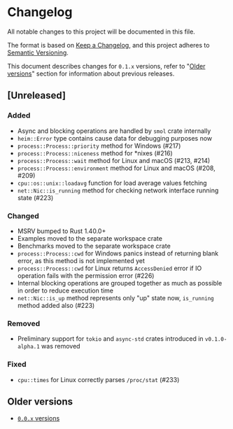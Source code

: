 # Changelog
All notable changes to this project will be documented in this file.

The format is based on [Keep a Changelog](https://keepachangelog.com/en/1.0.0/),
and this project adheres to [Semantic Versioning](https://semver.org/spec/v2.0.0.html).

This document describes changes for `0.1.x` versions,
refer to "[Older versions](#older-versions)" section
for information about previous releases.

## [Unreleased]

### Added

 * Async and blocking operations are handled by `smol` crate internally
 * `heim::Error` type contains cause data for debugging purposes now
 * `process::Process::priority` method for Windows (#217)
 * `process::Process::niceness` method for *nixes (#216)
 * `process::Process::wait` method for Linux and macOS (#213, #214)
 * `process::Process::environment` method for Linux and macOS (#208, #209)
 * `cpu::os::unix::loadavg` function for load average values fetching
 * `net::Nic::is_running` method for checking network interface running state (#223)

### Changed

 * MSRV bumped to Rust 1.40.0+
 * Examples moved to the separate workspace crate
 * Benchmarks moved to the separate workspace crate
 * `process::Process::cwd` for Windows panics instead of returning blank error, as this method is not implemented yet
 * `process::Process::cwd` for Linux returns `AccessDenied` error if IO operation fails with the permission error (#226)
 * Internal blocking operations are grouped together as much as possible in order to reduce execution time
 * `net::Nic::is_up` method represents only "up" state now, `is_running` method added also (#223)

### Removed

 * Preliminary support for `tokio` and `async-std` crates introduced in `v0.1.0-alpha.1` was removed

### Fixed

 * `cpu::times` for Linux correctly parses `/proc/stat` (#233)

## Older versions

 * [`0.0.x` versions](https://github.com/heim-rs/heim/blob/v0.0.10/CHANGELOG.md)
